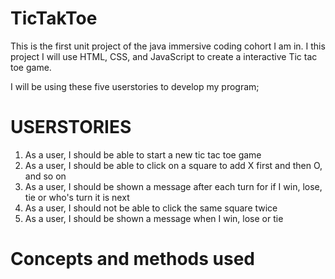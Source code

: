 # TicTakToe

This is the first unit project of the java immersive coding cohort I am in. I this project I will use HTML, CSS, and JavaScript to create a interactive Tic tac toe game. 

I will be using these five userstories to develop my program;

# USERSTORIES

1. As a user, I should be able to start a new tic tac toe game
2. As a user, I should be able to click on a square to add X first and then O, and so on
3. As a user, I should be shown a message after each turn for if I win, lose, tie or who's turn it is next
4. As a user, I should not be able to click the same square twice
5. As a user, I should be shown a message when I win, lose or tie

# Concepts and methods used